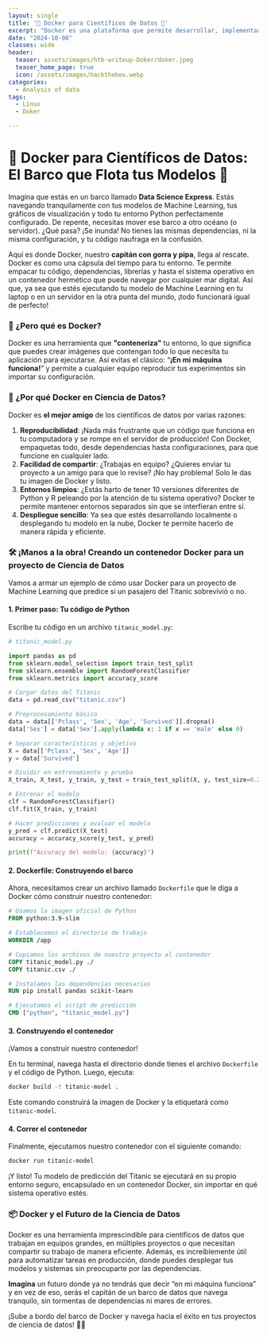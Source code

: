 ```yaml
---
layout: single
title: '🚢 Docker para Científicos de Datos 🚢'
excerpt: "Docker es una plataforma que permite desarrollar, implementar y ejecutar aplicaciones dentro de contenedores. Un contenedor es una unidad estandarizada de software que empaqueta el código de una aplicación y todas sus dependencias (bibliotecas, configuraciones, etc) para que pueda ejecutarse de manera rápida y confiable en cualquier entorno."
date: "2024-10-08"
classes: wide
header:
  teaser: assets/images/htb-writeup-Doker/doker.jpeg
  teaser_home_page: true
  icon: /assets/images/hackthebox.webp
categories:
  - Analysis of data
tags:  
  - Linux
  - Doker

---
```


# 🚢 **Docker para Científicos de Datos: El Barco que Flota tus Modelos** 🚢

Imagina que estás en un barco llamado **Data Science Express**. Estás navegando tranquilamente con tus modelos de Machine Learning, tus gráficos de visualización y todo tu entorno Python perfectamente configurado. De repente, necesitas mover ese barco a otro océano (o servidor). ¿Qué pasa? ¡Se inunda! No tienes las mismas dependencias, ni la misma configuración, y tu código naufraga en la confusión.

Aquí es donde Docker, nuestro **capitán con gorra y pipa**, llega al rescate. Docker es como una cápsula del tiempo para tu entorno. Te permite empacar tu código, dependencias, librerías y hasta el sistema operativo en un contenedor hermético que puede navegar por cualquier mar digital. Así que, ya sea que estés ejecutando tu modelo de Machine Learning en tu laptop o en un servidor en la otra punta del mundo, ¡todo funcionará igual de perfecto!

### 🐋 ¿Pero qué es Docker?

Docker es una herramienta que **"conteneriza"** tu entorno, lo que significa que puedes crear imágenes que contengan todo lo que necesita tu aplicación para ejecutarse. Así evitas el clásico: “**¡En mi máquina funciona!**” y permite a cualquier equipo reproducir tus experimentos sin importar su configuración.

### 🎯 ¿Por qué Docker en Ciencia de Datos?

Docker es **el mejor amigo** de los científicos de datos por varias razones:

1. **Reproducibilidad**: ¡Nada más frustrante que un código que funciona en tu computadora y se rompe en el servidor de producción! Con Docker, empaquetas todo, desde dependencias hasta configuraciones, para que funcione en cualquier lado.
2. **Facilidad de compartir**: ¿Trabajas en equipo? ¿Quieres enviar tu proyecto a un amigo para que lo revise? ¡No hay problema! Solo le das tu imagen de Docker y listo.
3. **Entornos limpios**: ¿Estás harto de tener 10 versiones diferentes de Python y R peleando por la atención de tu sistema operativo? Docker te permite mantener entornos separados sin que se interfieran entre sí.
4. **Despliegue sencillo**: Ya sea que estés desarrollando localmente o desplegando tu modelo en la nube, Docker te permite hacerlo de manera rápida y eficiente.

### 🛠️ ¡Manos a la obra! Creando un contenedor Docker para un proyecto de Ciencia de Datos

Vamos a armar un ejemplo de cómo usar Docker para un proyecto de Machine Learning que predice si un pasajero del Titanic sobrevivió o no. 

#### 1. **Primer paso: Tu código de Python**

Escribe tu código en un archivo `titanic_model.py`:

```python
# titanic_model.py

import pandas as pd
from sklearn.model_selection import train_test_split
from sklearn.ensemble import RandomForestClassifier
from sklearn.metrics import accuracy_score

# Cargar datos del Titanic
data = pd.read_csv("titanic.csv")

# Preprocesamiento básico
data = data[['Pclass', 'Sex', 'Age', 'Survived']].dropna()
data['Sex'] = data['Sex'].apply(lambda x: 1 if x == 'male' else 0)

# Separar características y objetivo
X = data[['Pclass', 'Sex', 'Age']]
y = data['Survived']

# Dividir en entrenamiento y prueba
X_train, X_test, y_train, y_test = train_test_split(X, y, test_size=0.2, random_state=42)

# Entrenar el modelo
clf = RandomForestClassifier()
clf.fit(X_train, y_train)

# Hacer predicciones y evaluar el modelo
y_pred = clf.predict(X_test)
accuracy = accuracy_score(y_test, y_pred)

print(f"Accuracy del modelo: {accuracy}")
```

#### 2. **Dockerfile: Construyendo el barco**

Ahora, necesitamos crear un archivo llamado `Dockerfile` que le diga a Docker cómo construir nuestro contenedor:

```dockerfile
# Usamos la imagen oficial de Python
FROM python:3.9-slim

# Establecemos el directorio de trabajo
WORKDIR /app

# Copiamos los archivos de nuestro proyecto al contenedor
COPY titanic_model.py ./
COPY titanic.csv ./

# Instalamos las dependencias necesarias
RUN pip install pandas scikit-learn

# Ejecutamos el script de predicción
CMD ["python", "titanic_model.py"]
```

#### 3. **Construyendo el contenedor**

¡Vamos a construir nuestro contenedor!

En tu terminal, navega hasta el directorio donde tienes el archivo `Dockerfile` y el código de Python. Luego, ejecuta:

```bash
docker build -t titanic-model .
```

Este comando construirá la imagen de Docker y la etiquetará como `titanic-model`.

#### 4. **Correr el contenedor**

Finalmente, ejecutamos nuestro contenedor con el siguiente comando:

```bash
docker run titanic-model
```

¡Y listo! Tu modelo de predicción del Titanic se ejecutará en su propio entorno seguro, encapsulado en un contenedor Docker, sin importar en qué sistema operativo estés.

### 📦 Docker y el Futuro de la Ciencia de Datos

Docker es una herramienta imprescindible para científicos de datos que trabajan en equipos grandes, en múltiples proyectos o que necesitan compartir su trabajo de manera eficiente. Además, es increíblemente útil para automatizar tareas en producción, donde puedes desplegar tus modelos y sistemas sin preocuparte por las dependencias.

**Imagina** un futuro donde ya no tendrás que decir “en mi máquina funciona” y en vez de eso, serás el capitán de un barco de datos que navega tranquilo, sin tormentas de dependencias ni mares de errores.

¡Sube a bordo del barco de Docker y navega hacia el éxito en tus proyectos de ciencia de datos! 🌊🚢


